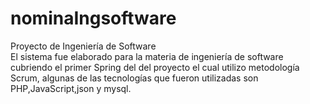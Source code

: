 # nominaIngsoftware
Proyecto de Ingeniería de Software  
El sistema fue elaborado para la materia de ingeniería de software cubriendo el primer Spring del
del proyecto el cual utilizo metodología Scrum, algunas de las tecnologías que fueron utilizadas son PHP,JavaScript,json y mysql.
